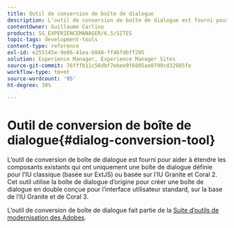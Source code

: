 ```yaml
---
title: Outil de conversion de boîte de dialogue
description: L’outil de conversion de boîte de dialogue est fourni pour vous aider à étendre les composants existants dont seule une boîte de dialogue est définie pour l’IU classique.
contentOwner: Guillaume Carlino
products: SG_EXPERIENCEMANAGER/6.5/SITES
topic-tags: development-tools
content-type: reference
exl-id: e255145e-9e86-41ea-b048-ff46fdbff205
solution: Experience Manager, Experience Manager Sites
source-git-commit: 76fffb11c56dbf7ebee9f6805ae0799cd32985fe
workflow-type: tm+mt
source-wordcount: '95'
ht-degree: 30%

---
```


# Outil de conversion de boîte de dialogue{#dialog-conversion-tool}

L’outil de conversion de boîte de dialogue est fourni pour aider à étendre les composants existants qui ont uniquement une boîte de dialogue définie pour l’IU classique (basée sur ExtJS) ou basée sur l’IU Granite et Coral 2. Cet outil utilise la boîte de dialogue d’origine pour créer une boîte de dialogue en double conçue pour l’interface utilisateur standard, sur la base de l’IU Granite et de Coral 3.

L’outil de conversion de boîte de dialogue fait partie de la [Suite d’outils de modernisation des Adobes](modernization-tools.md).
